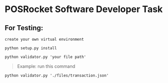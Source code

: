 # POSRocket Software Developer Task

## For Testing:

 ```
 create your own virtual environment

 python setup.py install

 python validator.py 'your file path'
 ```


 > Example: run this command

 `python validator.py './files/transaction.json'`